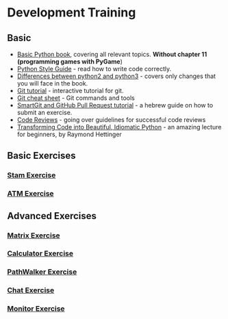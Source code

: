 # Development Training

## Basic

* [Basic Python book](https://data.cyber.org.il/python/python_book.pdf), covering all relevant topics. **Without chapter 11 (programming games with PyGame**)
* [Python Style Guide](Style_Guide.md) - read how to write code correctly.
* [Differences between python2 and python3](https://docs.google.com/document/d/1j4o4miSjwVqJiJQ3MBguWVyEDT-0sr04RKkgeljeLT8/) - covers only changes that you will face in the book.
* [Git tutorial](https://learngitbranching.js.org/) - interactive tutorial for git.
* [Git cheat sheet](https://github.github.com/training-kit/downloads/github-git-cheat-sheet.pdf) - Git commands and tools
* [SmartGit and GitHub Pull Request tutorial](https://docs.google.com/document/d/19Hu4IxqJXdJYVHWpzRMOam7iFhL11bKBEv5tB7StHag/edit?usp=sharing) - a hebrew guide on how to submit an exercise.
* [Code Reviews](https://v1.overleaf.com/articles/code-reviews/vtnrhxccmspp.pdf) -  going over guidelines for successful code reviews
* [Transforming Code into Beautiful, Idiomatic Python](https://www.youtube.com/watch?v=OSGv2VnC0go) - an amazing lecture for beginners, by Raymond Hettinger

## Basic Exercises

### [Stam Exercise](basic/stam/README.md)
### [ATM Exercise](basic/atm/README.md)

## Advanced Exercises

### [Matrix Exercise](advanced/matrix/Guy/README.md)
### [Calculator Exercise](advanced/calculator/README.md)
### [PathWalker Exercise](advanced/path_walker/README.md)
### [Chat Exercise](advanced/chat/README.md)
### [Monitor Exercise](advanced/monitor/README.md)
